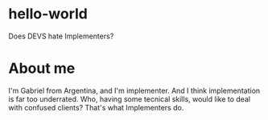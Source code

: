 # hello-world
Does DEVS hate Implementers?

# About me
I'm Gabriel from Argentina, and I'm implementer. And I think implementation is far too underrated. Who, having some tecnical skills, would like to deal with confused clients? That's what Implementers do.
